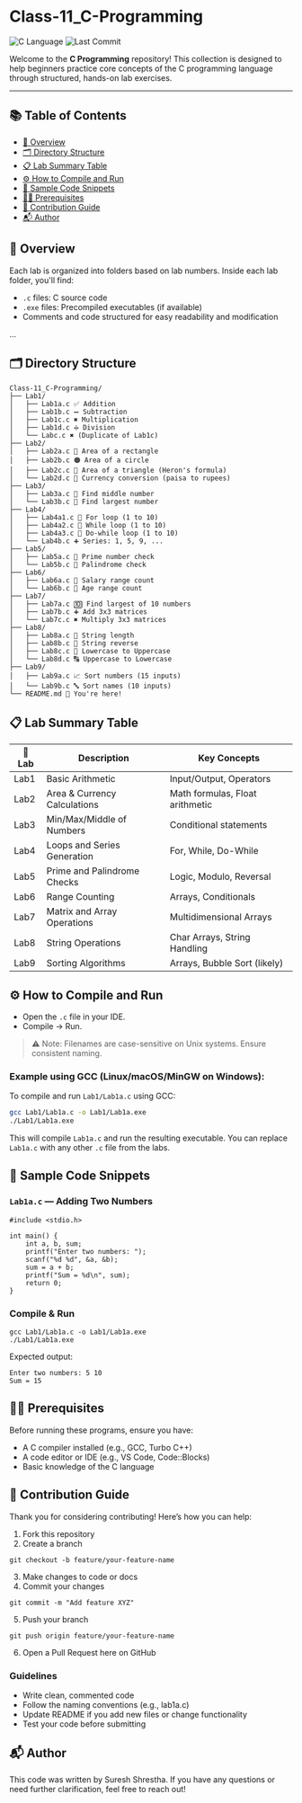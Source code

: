 # Class-11_C-Programming

![C Language](https://img.shields.io/badge/Language-C-blue?logo=c)
![Last Commit](https://img.shields.io/github/last-commit/Suresh-Shrestha1/Class-11_C-Programming)

Welcome to the **C Programming** repository! This collection is designed to help beginners practice core concepts of the C programming language through structured, hands-on lab exercises.

---

## 📚 Table of Contents

- [🧭 Overview](#-overview)  
- [🗂️ Directory Structure](#️-directory-structure)  
- [📋 Lab Summary Table](#-lab-summary-table)  
- [⚙️ How to Compile and Run](#️-how-to-compile-and-run)  
- [🧾 Sample Code Snippets](#-sample-code-snippets)  
- [🧑‍💻 Prerequisites](#-prerequisites)  
- [🤝 Contribution Guide](#-contribution-guide)  
- [📬 Author](#-author)  


## 🧭 Overview

Each lab is organized into folders based on lab numbers. Inside each lab folder, you'll find:

- `.c` files: C source code
- `.exe` files: Precompiled executables (if available)
- Comments and code structured for easy readability and modification

...

## 🗂️ Directory Structure

```
Class-11_C-Programming/
├── Lab1/
│   ├── Lab1a.c ✅ Addition
│   ├── Lab1b.c ➖ Subtraction
│   ├── Lab1c.c ✖️ Multiplication
│   ├── Lab1d.c ➗ Division
│   └── Labc.c ✖️ (Duplicate of Lab1c)
├── Lab2/
│   ├── Lab2a.c 🧮 Area of a rectangle
│   ├── Lab2b.c 🟠 Area of a circle
│   ├── Lab2c.c 🔺 Area of a triangle (Heron's formula)
│   └── Lab2d.c 💱 Currency conversion (paisa to rupees)
├── Lab3/
│   ├── Lab3a.c 🔢 Find middle number
│   └── Lab3b.c 🥇 Find largest number
├── Lab4/
│   ├── Lab4a1.c 🔁 For loop (1 to 10)
│   ├── Lab4a2.c 🔁 While loop (1 to 10)
│   ├── Lab4a3.c 🔁 Do-while loop (1 to 10)
│   └── Lab4b.c ➕ Series: 1, 5, 9, ...
├── Lab5/
│   ├── Lab5a.c 🧪 Prime number check
│   └── Lab5b.c 🔄 Palindrome check
├── Lab6/
│   ├── Lab6a.c 💼 Salary range count
│   └── Lab6b.c 👤 Age range count
├── Lab7/
│   ├── Lab7a.c 🔟 Find largest of 10 numbers
│   ├── Lab7b.c ➕ Add 3x3 matrices
│   └── Lab7c.c ✖️ Multiply 3x3 matrices
├── Lab8/
│   ├── Lab8a.c 📏 String length
│   ├── Lab8b.c 🔁 String reverse
│   ├── Lab8c.c 🔡 Lowercase to Uppercase
│   └── Lab8d.c 🔠 Uppercase to Lowercase
├── Lab9/
│   ├── Lab9a.c 📈 Sort numbers (15 inputs)
│   └── Lab9b.c 🔤 Sort names (10 inputs)
└── README.md 📘 You're here!
```

## 📋 Lab Summary Table

| 🧪 Lab | Description                                  | Key Concepts                     |
|-------|----------------------------------------------|----------------------------------|
| Lab1  | Basic Arithmetic                             | Input/Output, Operators          |
| Lab2  | Area & Currency Calculations                 | Math formulas, Float arithmetic  |
| Lab3  | Min/Max/Middle of Numbers                    | Conditional statements           |
| Lab4  | Loops and Series Generation                  | For, While, Do-While             |
| Lab5  | Prime and Palindrome Checks                  | Logic, Modulo, Reversal          |
| Lab6  | Range Counting                               | Arrays, Conditionals             |
| Lab7  | Matrix and Array Operations                  | Multidimensional Arrays          |
| Lab8  | String Operations                            | Char Arrays, String Handling     |
| Lab9  | Sorting Algorithms                           | Arrays, Bubble Sort (likely)     |



## ⚙️ How to Compile and Run
- Open the `.c` file in your IDE.
- Compile → Run.

> ⚠️ Note: Filenames are case-sensitive on Unix systems. Ensure consistent naming.

### Example using GCC (Linux/macOS/MinGW on Windows):

To compile and run `Lab1/Lab1a.c` using GCC:
```sh
gcc Lab1/Lab1a.c -o Lab1/Lab1a.exe
./Lab1/Lab1a.exe
```
This will compile `Lab1a.c` and run the resulting executable. You can replace `Lab1a.c` with any other `.c` file from the labs.

## 🧾 Sample Code Snippets

### `Lab1a.c` — Adding Two Numbers

```
#include <stdio.h>

int main() {
    int a, b, sum;
    printf("Enter two numbers: ");
    scanf("%d %d", &a, &b);
    sum = a + b;
    printf("Sum = %d\n", sum);
    return 0;
}
```

### Compile & Run
```
gcc Lab1/Lab1a.c -o Lab1/Lab1a.exe
./Lab1/Lab1a.exe
```

Expected output:
```
Enter two numbers: 5 10
Sum = 15
```

## 🧑‍💻 Prerequisites
Before running these programs, ensure you have:

- A C compiler installed (e.g., GCC, Turbo C++)
- A code editor or IDE (e.g., VS Code, Code::Blocks)
- Basic knowledge of the C language

## 🤝 Contribution Guide
Thank you for considering contributing! Here’s how you can help:

1. Fork this repository
2. Create a branch
```
git checkout -b feature/your-feature-name
```
3. Make changes to code or docs
4. Commit your changes
```
git commit -m "Add feature XYZ"
```
5. Push your branch
```
git push origin feature/your-feature-name
```
6. Open a Pull Request here on GitHub

### Guidelines
- Write clean, commented code
- Follow the naming conventions (e.g., lab1a.c)
- Update README if you add new files or change functionality
- Test your code before submitting

## 📬 Author
This code was written by Suresh Shrestha. If you have any questions or need further clarification, feel free to reach out!
